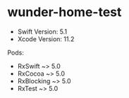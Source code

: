 # wunder-home-test

- Swift Version: 5.1
- Xcode Version: 11.2

Pods:
- RxSwift ~> 5.0
- RxCocoa ~> 5.0
- RxBlocking ~> 5.0
- RxTest ~> 5.0
